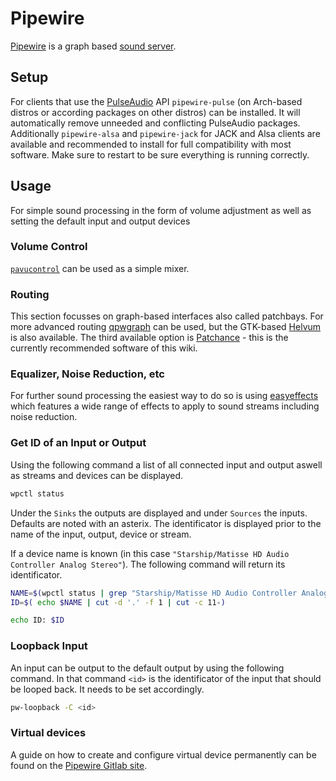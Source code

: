 # Pipewire

[Pipewire](https://pipewire.org) is a graph based
[sound server](/wiki/linux/audio.md#sound-server).

## Setup

For clients that use the [PulseAudio](/wiki/linux/pulseaudio.md) API
`pipewire-pulse` (on Arch-based distros or according
packages on other distros) can be installed.
It will automatically remove unneeded and conflicting PulseAudio packages.
Additionally `pipewire-alsa` and `pipewire-jack` for JACK and Alsa clients are
available and recommended to install for full compatibility with most software.
Make sure to restart to be sure everything is running correctly.

## Usage

For simple sound processing in the form of volume adjustment as well as setting
the default input and output devices

### Volume Control

[`pavucontrol`](https://freedesktop.org/software/pulseaudio/pavucontrol/) can be
used as a simple mixer.

### Routing

This section focusses on graph-based interfaces also called patchbays.
For more advanced routing [qpwgraph](https://github.com/rncbc/qpwgraph) can be used, but the
GTK-based [Helvum](https://gitlab.freedesktop.org/pipewire/helvum) is also available.
The third available option is [Patchance](https://github.com/Houston4444/Patchance) - this is the
currently recommended software of this wiki.

### Equalizer, Noise Reduction, etc

For further sound processing the easiest way to do so is using
[easyeffects](/wiki/linux/easyeffects.md) which features a wide range of effects
to apply to sound streams including noise reduction.

### Get ID of an Input or Output

Using the following command a list of all connected input and output aswell as streams and devices
can be displayed.

```sh
wpctl status
```

Under the `Sinks` the outputs are displayed and under `Sources` the inputs.
Defaults are noted with an asterix.
The identificator is displayed prior to the name of the input, output, device or stream.

If a device name is known (in this case `"Starship/Matisse HD Audio Controller Analog Stereo"`).
The following command will return its identificator.

```sh
NAME=$(wpctl status | grep "Starship/Matisse HD Audio Controller Analog Stereo")
ID=$( echo $NAME | cut -d '.' -f 1 | cut -c 11-)

echo ID: $ID
```

### Loopback Input

An input can be output to the default output by using the following command.
In that command `<id>` is the identificator of the input that should be looped back.
It needs to be set accordingly.

```sh
pw-loopback -C <id>
```

### Virtual devices

A guide on how to create and configure virtual device permanently can be found on the
[Pipewire Gitlab site](https://gitlab.freedesktop.org/pipewire/pipewire/-/wikis/Virtual-Devices#behringer-umc404hd-speakersheadphones-virtual-sinks).
